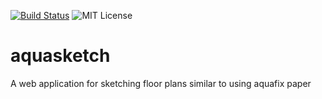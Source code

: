 [![Build Status](https://travis-ci.org/perseacado/aquasketch.svg?branch=master)](https://travis-ci.org/perseacado/aquasketch)
![MIT License](https://img.shields.io/badge/license-MIT-blue.svg)

# aquasketch
A web application for sketching floor plans similar to using aquafix paper
